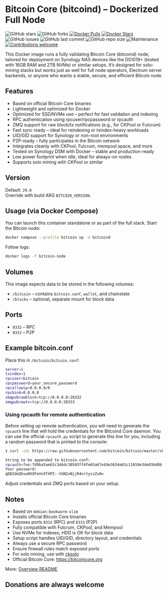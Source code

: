# Bitcoin Core (bitcoind) – Dockerized Full Node
![GitHub stars](https://img.shields.io/github/stars/magicdude4eva/btc-fullnode-stack?style=social)
![GitHub forks](https://img.shields.io/github/forks/magicdude4eva/btc-fullnode-stack?style=social)
[![Docker Pulls](https://img.shields.io/docker/pulls/magicdude4eva/btc-bitcoin)](https://hub.docker.com/r/magicdude4eva/btc-bitcoin)
[![Docker Stars](https://img.shields.io/docker/stars/magicdude4eva/btc-bitcoin)](https://hub.docker.com/r/magicdude4eva/btc-bitcoin)
![GitHub issues](https://img.shields.io/github/issues/magicdude4eva/btc-fullnode-stack)
![GitHub last commit](https://img.shields.io/github/last-commit/magicdude4eva/btc-fullnode-stack)
![GitHub repo size](https://img.shields.io/github/repo-size/magicdude4eva/btc-fullnode-stack)
![Maintenance](https://img.shields.io/maintenance/yes/2025)
[![Contributions welcome](https://img.shields.io/badge/contributions-welcome-brightgreen.svg)](https://github.com/magicdude4eva/btc-fullnode-stack/issues)

This Docker image runs a fully validating Bitcoin Core (bitcoind) node, tailored for deployment on Synology NAS devices like the DS1019+ (tested with 16GB RAM and 2TB NVMe) or similar setups. It’s designed for solo-mining stacks but works just as well for full node operators, Electrum server backends, or anyone who wants a stable, secure, and efficient Bitcoin node.

## Features
- Based on official Bitcoin Core binaries  
- Lightweight and optimized for Docker  
- Optimized for SSD/NVMe use – perfect for fast validation and indexing
- RPC authentication using rpcuser/rpcpassword or rpcauth
- ZMQ support for raw block/tx notifications (e.g., for CKPool or Fulcrum)
- Fast sync ready – ideal for reindexing or txindex-heavy workloads
- UID/GID support for Synology or non-root environments
- P2P-ready – fully participates in the Bitcoin network
- Integrates cleanly with CKPool, Fulcrum, mempool.space, and more
- Tested on Synology DSM with Docker – stable and production-ready
- Low power footprint when idle, ideal for always-on nodes
- Supports solo mining with CKPool or similar  

## Version
Default: `29.0`  
Override with build ARG `BITCOIN_VERSION`.

## Usage (via Docker Compose)
You can launch this container standalone or as part of the full stack. Start the Bitcoin node:

```bash
docker compose --profile bitcoin up -d bitcoind
```

Follow logs:
```bash
docker logs -f bitcoin-node
```

## Volumes
This image expects data to be stored in the following volumes:
- `/bitcoin` – contains `bitcoin.conf`, `wallet`, and chainstate  
- `/blocks` – optional, separate mount for block data  

## Ports
- `8332` – RPC  
- `8333` – P2P  

## Example bitcoin.conf
Place this in `/bitcoin/bitcoin.conf`:

```bash
server=1
txindex=1
rpcuser=bitcoin
rpcpassword=your_secure_password
rpcallowip=0.0.0.0/0
rpcbind=0.0.0.0
zmqpubrawblock=tcp://0.0.0.0:28332
zmqpubrawtx=tcp://0.0.0.0:28333
```

### Using rpcauth for remote authentication
Before setting up remote authentication, you will need to generate the `rpcauth` line that will hold the credentials for the Bitcoind Core daemon. You can use the official `rpcauth.py`⁠ script to generate this line for you, including a random password that is printed to the console:

```bash
❯ curl -sSL https://raw.githubusercontent.com/bitcoin/bitcoin/master/share/rpcauth/rpcauth.py | python - <username>

String to be appended to bitcoin.conf:
rpcauth=foo:7d9ba5ae63c3d4dc30583ff4fe65a67e$9e3634e81c11659e3de036d0bf88f89cd169c1039e6e09607562d54765c649cc
Your password:
qDDZdeQ5vw9XXFeVnXT4PZ--tGN2xNjjR4nrtyszZx0=
```

Adjust credentials and ZMQ ports based on your setup.

## Notes
- Based on `debian:bookworm-slim`
- Installs official Bitcoin Core binaries
- Exposes ports `8332` (RPC) and `8333` (P2P)
- Fully compatible with Fulcrum, CKPool, and Mempool
- Use NVMe for indexes; HDD is OK for block data
- Setup script handles UID/GID, directory layout, and credentials
- Always use a secure RPC password  
- Ensure firewall rules match exposed ports  
- For solo mining, use with [cksolo](https://github.com/magicdude4eva/btc-fullnode-stack)  
- Official Bitcoin Core: https://bitcoincore.org

More: [Overview README](https://github.com/magicdude4eva/btc-fullnode-stack)



## Donations are always welcome
